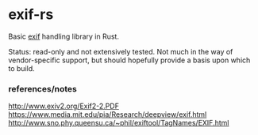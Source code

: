 
# exif-rs

Basic [exif](https://en.wikipedia.org/wiki/Exif) handling library in Rust.

Status: read-only and not extensively tested. Not much in the way of vendor-specific support, but should hopefully provide a basis upon which to build.

### references/notes

http://www.exiv2.org/Exif2-2.PDF
https://www.media.mit.edu/pia/Research/deepview/exif.html
http://www.sno.phy.queensu.ca/~phil/exiftool/TagNames/EXIF.html
